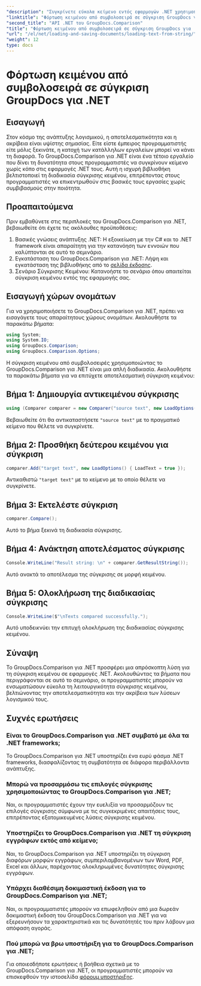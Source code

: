 ```yaml
---
"description": "Συγκρίνετε εύκολα κείμενο εντός εφαρμογών .NET χρησιμοποιώντας τη βιβλιοθήκη GroupDocs.Comparison. Βελτιώστε την αποτελεσματικότητα και την ακρίβεια με απρόσκοπτη ενσωμάτωση."
"linktitle": "Φόρτωση κειμένου από συμβολοσειρά σε σύγκριση GroupDocs για .NET"
"second_title": "API .NET του GroupDocs.Comparison"
"title": "Φόρτωση κειμένου από συμβολοσειρά σε σύγκριση GroupDocs για .NET"
"url": "/el/net/loading-and-saving-documents/loading-text-from-string/"
"weight": 12
type: docs
---
```

# Φόρτωση κειμένου από συμβολοσειρά σε σύγκριση GroupDocs για .NET

## Εισαγωγή
Στον κόσμο της ανάπτυξης λογισμικού, η αποτελεσματικότητα και η ακρίβεια είναι υψίστης σημασίας. Είτε είστε έμπειρος προγραμματιστής είτε μόλις ξεκινάτε, η κατοχή των κατάλληλων εργαλείων μπορεί να κάνει τη διαφορά. Το GroupDocs.Comparison για .NET είναι ένα τέτοιο εργαλείο που δίνει τη δυνατότητα στους προγραμματιστές να συγκρίνουν κείμενο χωρίς κόπο στις εφαρμογές .NET τους. Αυτή η ισχυρή βιβλιοθήκη βελτιστοποιεί τη διαδικασία σύγκρισης κειμένου, επιτρέποντας στους προγραμματιστές να επικεντρωθούν στις βασικές τους εργασίες χωρίς συμβιβασμούς στην ποιότητα.
## Προαπαιτούμενα
Πριν εμβαθύνετε στις περιπλοκές του GroupDocs.Comparison για .NET, βεβαιωθείτε ότι έχετε τις ακόλουθες προϋποθέσεις:
1. Βασικές γνώσεις ανάπτυξης .NET: Η εξοικείωση με την C# και το .NET framework είναι απαραίτητη για την κατανόηση των εννοιών που καλύπτονται σε αυτό το σεμινάριο.
2. Εγκατάσταση του GroupDocs.Comparison για .NET: Λήψη και εγκατάσταση της βιβλιοθήκης από το [σελίδα έκδοσης](https://releases.groupdocs.com/comparison/net/).
3. Σενάριο Σύγκρισης Κειμένου: Κατανοήστε το σενάριο όπου απαιτείται σύγκριση κειμένου εντός της εφαρμογής σας.

## Εισαγωγή χώρων ονομάτων
Για να χρησιμοποιήσετε το GroupDocs.Comparison για .NET, πρέπει να εισαγάγετε τους απαραίτητους χώρους ονομάτων. Ακολουθήστε τα παρακάτω βήματα:

```csharp
using System;
using System.IO;
using GroupDocs.Comparison;
using GroupDocs.Comparison.Options;
```
Η σύγκριση κειμένου από συμβολοσειρές χρησιμοποιώντας το GroupDocs.Comparison για .NET είναι μια απλή διαδικασία. Ακολουθήστε τα παρακάτω βήματα για να επιτύχετε αποτελεσματική σύγκριση κειμένου:
## Βήμα 1: Δημιουργία αντικειμένου σύγκρισης
```csharp
using (Comparer comparer = new Comparer("source text", new LoadOptions() { LoadText = true }))
```
Βεβαιωθείτε ότι θα αντικαταστήσετε `"source text"` με το πραγματικό κείμενο που θέλετε να συγκρίνετε.
## Βήμα 2: Προσθήκη δεύτερου κειμένου για σύγκριση
```csharp
comparer.Add("target text", new LoadOptions() { LoadText = true });
```
Αντικαθιστώ `"target text"` με το κείμενο με το οποίο θέλετε να συγκρίνετε.
## Βήμα 3: Εκτελέστε σύγκριση
```csharp
comparer.Compare();
```
Αυτό το βήμα ξεκινά τη διαδικασία σύγκρισης.
## Βήμα 4: Ανάκτηση αποτελέσματος σύγκρισης
```csharp
Console.WriteLine("Result string: \n" + comparer.GetResultString());
```
Αυτό ανακτά το αποτέλεσμα της σύγκρισης σε μορφή κειμένου.
## Βήμα 5: Ολοκλήρωση της διαδικασίας σύγκρισης
```csharp
Console.WriteLine($"\nTexts compared successfully.");
```
Αυτό υποδεικνύει την επιτυχή ολοκλήρωση της διαδικασίας σύγκρισης κειμένου.

## Σύναψη
Το GroupDocs.Comparison για .NET προσφέρει μια απρόσκοπτη λύση για τη σύγκριση κειμένου σε εφαρμογές .NET. Ακολουθώντας τα βήματα που περιγράφονται σε αυτό το σεμινάριο, οι προγραμματιστές μπορούν να ενσωματώσουν εύκολα τη λειτουργικότητα σύγκρισης κειμένου, βελτιώνοντας την αποτελεσματικότητα και την ακρίβεια των λύσεων λογισμικού τους.
## Συχνές ερωτήσεις
### Είναι το GroupDocs.Comparison για .NET συμβατό με όλα τα .NET frameworks;
Το GroupDocs.Comparison για .NET υποστηρίζει ένα ευρύ φάσμα .NET frameworks, διασφαλίζοντας τη συμβατότητα σε διάφορα περιβάλλοντα ανάπτυξης.
### Μπορώ να προσαρμόσω τις επιλογές σύγκρισης χρησιμοποιώντας το GroupDocs.Comparison για .NET;
Ναι, οι προγραμματιστές έχουν την ευελιξία να προσαρμόζουν τις επιλογές σύγκρισης σύμφωνα με τις συγκεκριμένες απαιτήσεις τους, επιτρέποντας εξατομικευμένες λύσεις σύγκρισης κειμένου.
### Υποστηρίζει το GroupDocs.Comparison για .NET τη σύγκριση εγγράφων εκτός από κείμενο;
Ναι, το GroupDocs.Comparison για .NET υποστηρίζει τη σύγκριση διαφόρων μορφών εγγράφων, συμπεριλαμβανομένων των Word, PDF, Excel και άλλων, παρέχοντας ολοκληρωμένες δυνατότητες σύγκρισης εγγράφων.
### Υπάρχει διαθέσιμη δοκιμαστική έκδοση για το GroupDocs.Comparison για .NET;
Ναι, οι προγραμματιστές μπορούν να επωφεληθούν από μια δωρεάν δοκιμαστική έκδοση του GroupDocs.Comparison για .NET για να εξερευνήσουν τα χαρακτηριστικά και τις δυνατότητές του πριν λάβουν μια απόφαση αγοράς.
### Πού μπορώ να βρω υποστήριξη για το GroupDocs.Comparison για .NET;
Για οποιεσδήποτε ερωτήσεις ή βοήθεια σχετικά με το GroupDocs.Comparison για .NET, οι προγραμματιστές μπορούν να επισκεφθούν την ιστοσελίδα [φόρουμ υποστήριξης](https://forum.groupdocs.com/c/comparison/12).